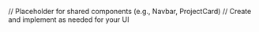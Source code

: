 // Placeholder for shared components (e.g., Navbar, ProjectCard)
// Create and implement as needed for your UI
